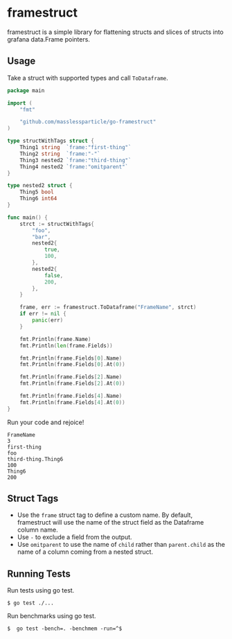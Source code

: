 # framestruct

framestruct is a simple library for flattening structs and slices of structs
into grafana data.Frame pointers.

## Usage

Take a struct with supported types and call `ToDataframe`.

```go
package main

import (
	"fmt"

	"github.com/masslessparticle/go-framestruct"
)

type structWithTags struct {
	Thing1 string  `frame:"first-thing"`
	Thing2 string  `frame:"-"`
	Thing3 nested2 `frame:"third-thing"`
	Thing4 nested2 `frame:"omitparent"`
}

type nested2 struct {
	Thing5 bool
	Thing6 int64
}

func main() {
	strct := structWithTags{
		"foo",
		"bar",
		nested2{
			true,
			100,
		},
		nested2{
			false,
			200,
		},
	}

	frame, err := framestruct.ToDataframe("FrameName", strct)
	if err != nil {
		panic(err)
	}

	fmt.Println(frame.Name)
	fmt.Println(len(frame.Fields))

	fmt.Println(frame.Fields[0].Name)
	fmt.Println(frame.Fields[0].At(0))

	fmt.Println(frame.Fields[2].Name)
	fmt.Println(frame.Fields[2].At(0))

	fmt.Println(frame.Fields[4].Name)
	fmt.Println(frame.Fields[4].At(0))
}
```

Run your code and rejoice!

```
FrameName
3
first-thing
foo
third-thing.Thing6
100
Thing6
200
```

## Struct Tags

- Use the `frame` struct tag to define a custom name. By default, framestruct will use the name of the struct field as the Dataframe column name.
- Use `-` to exclude a field from the output.
- Use `omitparent` to use the name of `child` rather than `parent.child` as the name of a column coming from a nested struct.

## Running Tests

Run tests using go test.

```
$ go test ./...
```

Run benchmarks using go test.

```
$  go test -bench=. -benchmem -run=^$
```

